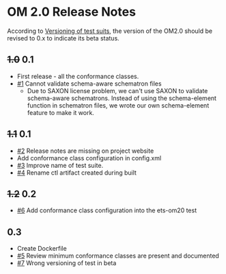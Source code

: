 # OM 2.0 Release Notes

According to [Versioning of test suits](https://github.com/opengeospatial/cite/wiki/ETS-Names-and-Versioning#versioning-of-test-suites), the version of the OM2.0 should be revised to 0.x to indicate its beta status.

## ~~1.0~~ 0.1 
  * First release - all the conformance classes.
  * [#1](https://github.com/opengeospatial/ets-om20/issues/1) Cannot validate schema-aware schematron files
    * Due to SAXON license problem, we can't use SAXON to validate schema-aware schematrons. Instead of using the schema-element function in schematron files, we wrote our own schema-element feature to make it work.

## ~~1.1~~ 0.1
  * [#2](https://github.com/opengeospatial/ets-om20/issues/2) Release notes are missing on project website
  * Add conformance class configuration in config.xml
  * [#3](https://github.com/opengeospatial/ets-om20/issues/3) Improve name of test suite.
  * [#4](https://github.com/opengeospatial/ets-om20/issues/4) Rename ctl artifact created during built

## ~~1.2~~ 0.2
  * [#6](https://github.com/opengeospatial/ets-om20/issues/6) Add conformance class configuration into the ets-om20 test

## 0.3
 * Create Dockerfile
 * [#5](https://github.com/opengeospatial/ets-om20/issues/5) Review minimum conformance classes are present and documented
 * [#7](https://github.com/opengeospatial/ets-om20/issues/7) Wrong versioning of test in beta